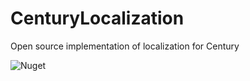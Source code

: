 # CenturyLocalization
Open source implementation of localization for Century

![Nuget](https://github.com/AndreCL/CenturyLocalization/workflows/Nuget/badge.svg)
